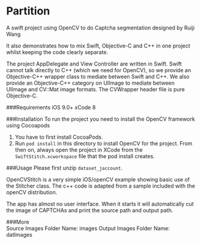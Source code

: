 # Partition
A swift project using OpenCV to do Captcha segmentation designed by Ruiji Wang

It also demonstrates how to mix Swift, Objective-C and C++ in one project whilst keeping the code clearly separate. 

The project AppDelegate and View Controller are written in Swift. Swift cannot talk directly to C++ (which we need for OpenCV), so we provide an Objective-C++ wrapper class to mediate between Swift and C++. We also provide an Objective-C++ category on UIImage to mediate between UIImage and CV::Mat image formats. The CVWrapper header file is pure Objective-C.

###Requirements
iOS 9.0+
xCode 8

###Installation 
To run the project you need to install the OpenCV framework using Cocoapods    
1. You have to first install CocoaPods.
2. Run `pod install` in this directory to install OpenCV for the project. From then on, always open the project in XCode from the `SwiftStitch.xcworkspace` file that the pod install creates.

###Usage
Please first unzip `dataset_jaccount`.

OpenCVStitch is a very simple iOS/openCV example showing basic use of the Stitcher class. The c++ code is adapted from a sample included with the openCV distribution.  

The app has almost no user interface. When it starts it will automatically cut the image of CAPTCHAs and print the source path and output path.

###More   
Source Images Folder Name: images
Output Images Folder Name: datImages


